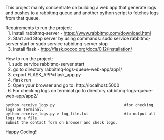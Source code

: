 This project mainly concentrate on building a web app that generate logs and pushes to a rabbitmq queue and another python script to fetches logs from that queue.<br />

Requirements to run the project:<br />
&nbsp; 1. Install rabbitmq-server - https://www.rabbitmq.com/download.html <br />
&nbsp; 2. Start and Stop server by using commands: sudo service rabbitmq-server start or sudo service rabbitmq-server stop <br />
&nbsp; 3. Install flask - http://flask.pocoo.org/docs/0.12/installation/ <br />

How to run the project: <br />
&nbsp; 1. sudo service rabbitmq-server start <br />
&nbsp; 2. go to directory rabbitmq-logs-queue-web-app/app1/ <br />
&nbsp; 3. export FLASK_APP=flask_app.py <br />
&nbsp; 4. flask run <br />
&nbsp; 5. Open your browser and go to: http://localhost:5000 <br />
&nbsp; 6. For checking logs on terminal go to directory rabbitmq-logs-queue-web-app/app2/ <br />

```
python receive_logs.py                               #for checking logs on terminal.
python receive_logs.py > log_file.txt                #to output all logs to a file.
Submit the contact form on browser and check logs.
```

Happy Coding!!
